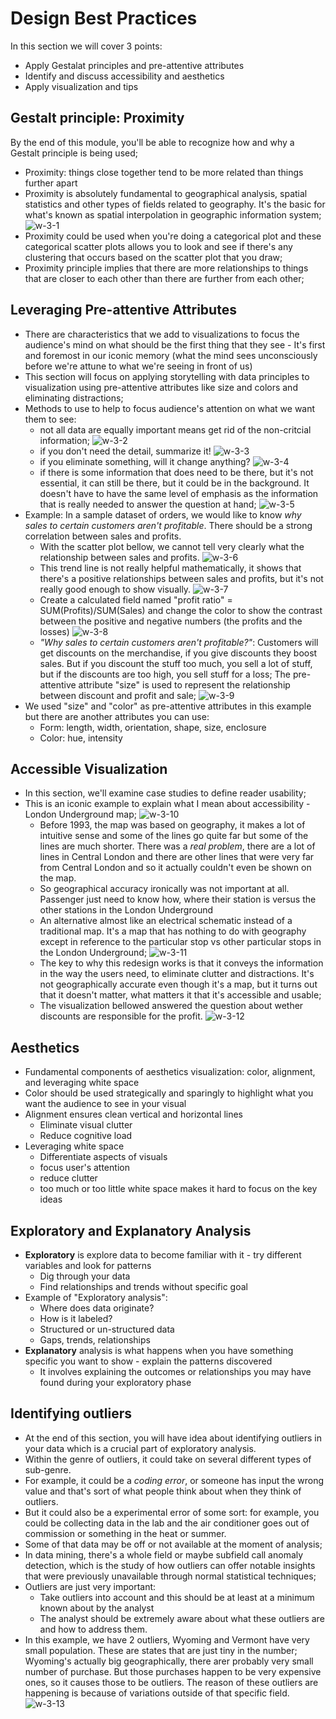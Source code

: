 # Design Best Practices

In this section we will cover 3 points: 
- Apply Gestalat principles and pre-attentive attributes 
- Identify and discuss accessibility and aesthetics 
- Apply visualization and tips

## Gestalt principle: Proximity
By the end of this module, you'll be able to recognize how and why a Gestalt principle is being used; 
- Proximity: things close together tend to be more related than things further apart
- Proximity is absolutely fundamental to geographical analysis, spatial statistics and other types of fields related to geography. It's the basic for what's known as spatial interpolation in geographic information system; 
  ![w-3-1](./w-3-1.png "w-3-1")
- Proximity could be used when you're doing a categorical plot and these categorical scatter plots allows you to look and see if there's any clustering that occurs based on the scatter plot that you draw; 
- Proximity principle implies that there are more relationships to things that are closer to each other than there are further from each other; 

## Leveraging Pre-attentive Attributes
- There are characteristics that we add to visualizations to focus the audience's mind on what should be the first thing that they see - It's first and foremost in our iconic memory (what the mind sees unconsciously before we're attune to what we're seeing in front of us)
- This section will focus on applying storytelling with data principles to visualization using pre-attentive attributes like size and colors and eliminating distractions; 
- Methods to use to help to focus audience's attention on what we want them to see: 
  - not all data are equally important means get rid of the non-critcial information;
  ![w-3-2](./w-3-2.png "w-3-2")
  - if you don't need the detail, summarize it!
  ![w-3-3](./w-3-3.png "w-3-3")
  - if you eliminate something, will it change anything? 
  ![w-3-4](./w-3-4.png "w-3-4")
  - if there is some information that does need to be there, but it's not essential, it can still be there, but it could be in the background. It doesn't have to have the same level of emphasis as the information that is really needed to answer the question at hand; 
  ![w-3-5](./w-3-5.png "w-3-5")
- Example: In a sample dataset of orders, we would like to know *why sales to certain customers aren't profitable*. There should be a strong correlation between sales and profits. 
  - With the scatter plot bellow, we cannot tell very clearly what the relationship between sales and profits. 
  ![w-3-6](./w-3-6.png "w-3-6")
  - This trend line is not really helpful mathematically, it shows that there's a positive relationships between sales and profits, but it's not really good enough to show visually. 
  ![w-3-7](./w-3-7.png "w-3-7")
  - Create a calculated field named "profit ratio" = SUM(Profits)/SUM(Sales) and change the color to show the contrast between the positive and negative numbers (the profits and the losses)
  ![w-3-8](./w-3-8.png "w-3-8")
  - *"Why sales to certain customers aren't profitable?"*: Customers will get discounts on the merchandise, if you give discounts they boost sales. But if you discount the stuff too much, you sell a lot of stuff, but if the discounts are too high, you sell stuff for a loss; The pre-attentive attribute "size" is used to represent the relationship between discount and profit and sale; 
  ![w-3-9](./w-3-9.png "w-3-9")
- We used "size" and "color" as pre-attentive attributes in this example but there are another attributes you can use: 
  - Form: length, width, orientation, shape, size, enclosure
  - Color: hue, intensity

## Accessible Visualization
- In this section, we'll examine case studies to define reader usability; 
- This is an iconic example to explain what I mean about accessibility - London Underground map; 
  ![w-3-10](./w-3-10.png "w-3-10")
  - Before 1993, the map was based on geography, it makes a lot of intuitive sense and some of the lines go quite far but some of the lines are much shorter. There was a *real problem*, there are a lot of lines in Central London and there are other lines that were very far from Central London and so it actually couldn't even be shown on the map. 
  - So geographical accuracy ironically was not important at all. Passenger just need to know how, where their station is versus the other stations in the London Underground
  - An alternative almost like an electrical schematic instead of a traditional map. It's a map that has nothing to do with geography except in reference to the particular stop vs other particular stops in the London Underground; 
  ![w-3-11](./w-3-11.png "w-3-11")
  - The key to why this redesign works is that it conveys the information in the way the users need, to eliminate clutter and distractions. It's not geographically accurate even though it's a map, but it turns out that it doesn't matter, what matters it that it's accessible and usable; 
  - The visualization bellowed answered the question about wether discounts are responsible for the profit. 
  ![w-3-12](./w-3-12.png "w-3-12")

## Aesthetics 
- Fundamental components of aesthetics visualization: color, alignment, and leveraging white space
- Color should be used strategically and sparingly to highlight what you want the audience to see in your visual
- Alignment ensures clean vertical and horizontal lines 
  - Eliminate visual clutter
  - Reduce cognitive load
- Leveraging white space 
  - Differentiate aspects of visuals
  - focus user's attention
  - reduce clutter
  - too much or too little white space makes it hard to focus on the key ideas

## Exploratory and Explanatory Analysis
- **Exploratory** is explore data to become familiar with it - try different variables and look for patterns
  - Dig through your data
  - Find relationships and trends without specific goal 
- Example of "Exploratory analysis": 
  - Where does data originate?
  - How is it labeled? 
  - Structured or un-structured data 
  - Gaps, trends, relationships 
- **Explanatory** analysis is what happens when you have something specific you want to show - explain the patterns discovered 
  - It involves explaining the outcomes or relationships you may have found during your exploratory phase

## Identifying outliers
- At the end of this section, you will have idea about identifying outliers in your data which is a crucial part of exploratory analysis. 
- Within the genre of outliers, it could take on several different types of sub-genre. 
- For example, it could be a *coding error*, or someone has input the wrong value  and that's sort of what people think about when they think of outliers. 
- But it could also be a experimental error of some sort: for example, you could be collecting data in the lab and the air conditioner goes out of commission or something in the heat or summer. 
- Some of that data may be off or not available at the moment of analysis; 
- In data mining, there's a whole field or maybe subfield call anomaly detection, which is the study of how outliers can offer notable insights that were previously unavailable through normal statistical techniques; 
- Outliers are just very important:
  - Take outliers into account and this should be at least at a minimum known about by the analyst
  - The analyst should be extremely aware about what these outliers are and how to address them. 
- In this example, we have 2 outliers, Wyoming and Vermont have very small population. These are states that are just tiny in the number; Wyoming's actually big geographically, there arer probably very small number of purchase. But those purchases happen to be very expensive ones, so it causes those to be outliers. The reason of these outliers are happening is because of variations outside of that specific field. 
![w-3-13](./w-3-13.png "w-3-13")
